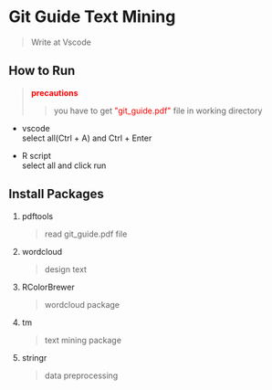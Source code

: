 # Git Guide Text Mining

> Write at Vscode

## How to Run

> <span style="font-weight: bold; color: red;">precautions</span>
>
> > you have to get <span style="color: red;">"git_guide.pdf"</span> file in working directory

- vscode<br />
  select all(Ctrl + A) and Ctrl + Enter

- R script<br />
  select all and click run

## Install Packages

1. pdftools

   > read git_guide.pdf file

2. wordcloud

   > design text

3. RColorBrewer

   > wordcloud package

4. tm

   > text mining package

5. stringr
   > data preprocessing
